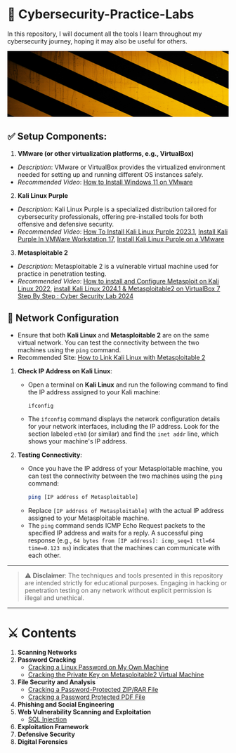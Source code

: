 # 🔐 Cybersecurity-Practice-Labs
In this repository, I will document all the tools I learn throughout my cybersecurity journey, hoping it may also be useful for others.

<img src="img/cover.jpg" width="1500" height="150" />

## ✅ Setup Components:
1. **VMware (or other virtualization platforms, e.g., VirtualBox)**
- *Description*: VMware or VirtualBox provides the virtualized environment needed for setting up and running different OS instances safely.
- *Recommended Video*: [How to Install Windows 11 on VMware](https://www.youtube.com/watch?v=pRYCUaUBuUs&t=260s)


2. **Kali Linux Purple**
- *Description*: Kali Linux Purple is a specialized distribution tailored for cybersecurity professionals, offering pre-installed tools for both offensive and defensive security.
- *Recommended Video*: [How To Install Kali Linux Purple 2023.1](https://www.youtube.com/watch?v=ZR35g8AWebc&t=1052s), [Install Kali Purple In VMWare Workstation 17](https://www.youtube.com/watch?v=fpzn3dSBgcI), [Install Kali Linux Purple on a VMware](https://www.youtube.com/watch?v=O2xtREUgJnw&t=478s)


3. **Metasploitable 2**
- *Description*: Metasploitable 2 is a vulnerable virtual machine used for practice in penetration testing.
- *Recommended Video*: [How to install and Configure Metasploit on Kali Linux 2022](https://www.youtube.com/watch?v=DKWDx70cAnU&t=120s), [install Kali Linux 2024.1 & Metasploitable2 on VirtualBox 7 Step By Step : Cyber Security Lab 2024](https://www.youtube.com/watch?v=yf3jetn4tN8&t=211s)


## 🔗 Network Configuration

- Ensure that both **Kali Linux** and **Metasploitable 2** are on the same virtual network. You can test the connectivity between the two machines using the `ping` command.
- Recommended Site: [How to Link Kali Linux with Metasploitable 2](https://www.geeksforgeeks.org/how-to-link-kali-linux-with-metasploitable-2/)

1. **Check IP Address on Kali Linux**:
   - Open a terminal on **Kali Linux** and run the following command to find the IP address assigned to your Kali machine:
     ```bash
     ifconfig
     ```
   - The `ifconfig` command displays the network configuration details for your network interfaces, including the IP address. Look for the section labeled `eth0` (or similar) and find the `inet addr` line, which shows your machine's IP address.

2. **Testing Connectivity**:
   - Once you have the IP address of your Metasploitable machine, you can test the connectivity between the two machines using the `ping` command:
     ```bash
     ping [IP address of Metasploitable]
     ```
   - Replace `[IP address of Metasploitable]` with the actual IP address assigned to your Metasploitable machine.
   - The `ping` command sends ICMP Echo Request packets to the specified IP address and waits for a reply. A successful ping response (e.g., `64 bytes from [IP address]: icmp_seq=1 ttl=64 time=0.123 ms`) indicates that the machines can communicate with each other.

-------------------------------------------
> ⚠️ **Disclaimer**: The techniques and tools presented in this repository are intended strictly for educational purposes. Engaging in hacking or penetration testing on any network without explicit permission is illegal and unethical. 
-------------------------------------------

# ⚔️ Contents
1. **Scanning Networks**
2. **Password Cracking**
   - [Cracking a Linux Password on My Own Machine](https://github.com/cataaptr/Cybersecurity-Practice-Labs/blob/main/Password-Cracking/Cracking-a-Linux-Password-on-My-Own-Machine.md)
   - [Cracking the Private Key on Metasploitable2 Virtual Machine](https://github.com/cataaptr/Cybersecurity-Practice-Labs/blob/main/Password-Cracking/Cracking-the-Private-Key-on-Metasploitable2-Virtual-Machine.md)
4. **File Security and Analysis**
   - [Cracking a Password-Protected ZIP/RAR File](https://github.com/cataaptr/Cybersecurity-Practice-Labs/blob/main/Files-Security-and-Analysis/Cracking-a-Password-Protected-ZIP-or-RAR-File.md)
   - [Cracking a Password Protected PDF File](https://github.com/cataaptr/Cybersecurity-Practice-Labs/blob/main/Files-Security-and-Analysis/Cracking-a-Password-Protected-PDF-File.md)
5. **Phishing and Social Engineering**
6. **Web Vulnerability Scanning and Exploitation**
   - [SQL Injection](https://github.com/cataaptr/Cybersecurity-Practice-Labs/blob/main/Web-Vulnerability-Scanning-and-Exploitation/SQL-Injection.md)
8. **Exploitation Framework**
9. **Defensive Security**
10.  **Digital Forensics**
